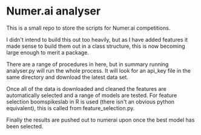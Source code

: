 # Numer.ai analyser

This is a small repo to store the scripts for Numer.ai competitions. 

I didn't intend to build this out too heavily, but as I have added features it made sense to build them out in a class structure, this is now becoming large enough to merit a package.

There are a range of procedures in here, but in summary running analyser.py will run the whole process. It will look for an api_key file in the same directory and download the latest data set.

Once all of the data is downloaded and cleaned the features are automatically selected and a range of models are tested. For feature selection boomspikeslab in R is used (there isn't an obvious python equivalent), this is called from feature_selection.py.

Finally the results are pushed out to numerai upon once the best model has been selected.
